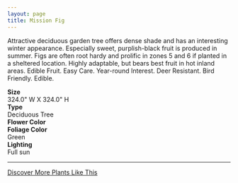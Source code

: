 ```yaml
---
layout: page
title: Mission Fig
---
```


<div class="row">
  <div class="col-md-4">
    <div class="plant-image plant-image-large" style="background-image: url(&quot;https://s3-us-west-1.amazonaws.com/images.plantwithbloom.com/mission_fig.jpg&quot;);"></div>
  </div>
  <div class="col-md-8">
    <div>
      <p>Attractive deciduous garden tree offers dense shade and has an interesting winter appearance. Especially sweet, purplish-black fruit is produced in summer. Figs are often root hardy and prolific in zones 5 and 6 if planted in a sheltered location. Highly adaptable, but bears best fruit in hot inland areas. Edible Fruit. Easy Care. Year-round Interest. Deer Resistant. Bird Friendly. Edible.</p>
      <div class="row">
        <div class="col-md-3">
          <strong>Size</strong>
        </div>
        <div class="col-md-9">324.0" W X 324.0" H</div>
      </div>
      <div class="row">
        <div class="col-md-3">
          <strong>Type</strong>
        </div>
        <div class="col-md-9">Deciduous Tree</div>
      </div>
      <div class="row">
        <div class="col-md-3">
          <strong>Flower Color</strong>
        </div>
        <div class="col-md-9"/>
      </div>
      <div class="row">
        <div class="col-md-3">
          <strong>Foliage Color</strong>
        </div>
        <div class="col-md-9">Green</div>
      </div>
      <div class="row">
        <div class="col-md-3">
          <strong>Lighting</strong>
        </div>
        <div class="col-md-9">Full sun</div>
      </div>
    </div>
    <hr/>
    <a class="btn btn-default" href="http://app.plantwithbloom.com/search">Discover More Plants Like This</a>
  </div>
</div>